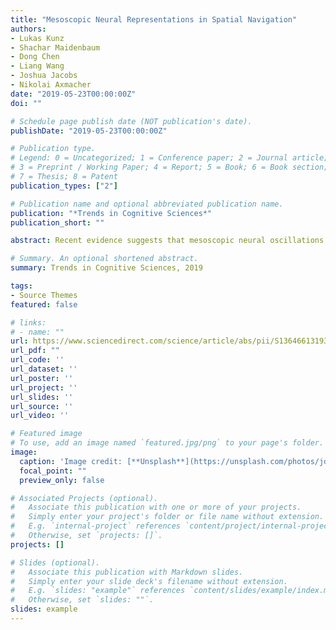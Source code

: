 ```yaml
---
title: "Mesoscopic Neural Representations in Spatial Navigation"
authors:
- Lukas Kunz
- Shachar Maidenbaum
- Dong Chen
- Liang Wang
- Joshua Jacobs
- Nikolai Axmacher
date: "2019-05-23T00:00:00Z"
doi: ""

# Schedule page publish date (NOT publication's date).
publishDate: "2019-05-23T00:00:00Z"

# Publication type.
# Legend: 0 = Uncategorized; 1 = Conference paper; 2 = Journal article;
# 3 = Preprint / Working Paper; 4 = Report; 5 = Book; 6 = Book section;
# 7 = Thesis; 8 = Patent
publication_types: ["2"]

# Publication name and optional abbreviated publication name.
publication: "*Trends in Cognitive Sciences*"
publication_short: ""

abstract: Recent evidence suggests that mesoscopic neural oscillations measured via intracranial electroencephalography exhibit spatial representations, which were previously only observed at the micro- and macroscopic level of brain organization. Specifically, theta (and gamma) oscillations correlate with movement, speed, distance, specific locations, and goal proximity to boundaries. In entorhinal cortex (EC), they exhibit hexadirectional modulation, which is putatively linked to grid cell activity. Understanding this mesoscopic neural code is crucial because information represented by oscillatory power and phase may complement the information content at other levels of brain organization. Mesoscopic neural oscillations help bridge the gap between single-neuron and macroscopic brain signals of spatial navigation and may provide a mechanistic basis for novel biomarkers and therapeutic targets to treat diseases causing spatial disorientation.

# Summary. An optional shortened abstract.
summary: Trends in Cognitive Sciences, 2019

tags:
- Source Themes
featured: false

# links:
# - name: ""
url: https://www.sciencedirect.com/science/article/abs/pii/S1364661319301032
url_pdf: ""
url_code: ''
url_dataset: ''
url_poster: ''
url_project: ''
url_slides: ''
url_source: ''
url_video: ''

# Featured image
# To use, add an image named `featured.jpg/png` to your page's folder. 
image:
  caption: 'Image credit: [**Unsplash**](https://unsplash.com/photos/jdD8gXaTZsc)'
  focal_point: ""
  preview_only: false

# Associated Projects (optional).
#   Associate this publication with one or more of your projects.
#   Simply enter your project's folder or file name without extension.
#   E.g. `internal-project` references `content/project/internal-project/index.md`.
#   Otherwise, set `projects: []`.
projects: []

# Slides (optional).
#   Associate this publication with Markdown slides.
#   Simply enter your slide deck's filename without extension.
#   E.g. `slides: "example"` references `content/slides/example/index.md`.
#   Otherwise, set `slides: ""`.
slides: example
---
```

